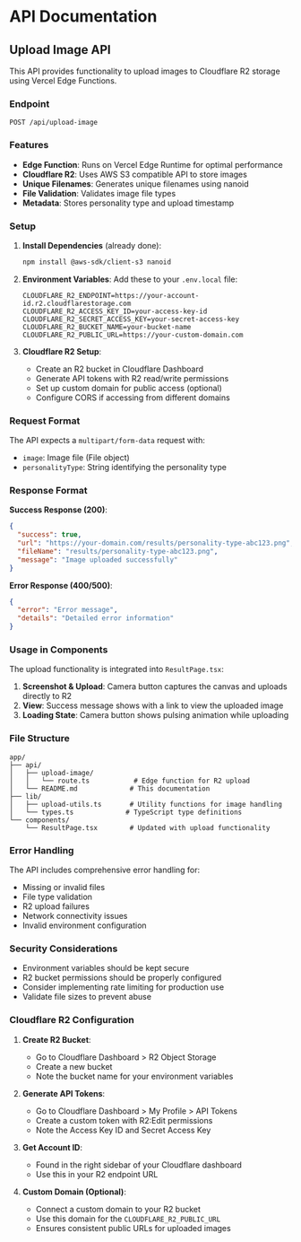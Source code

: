 # API Documentation

## Upload Image API

This API provides functionality to upload images to Cloudflare R2 storage using Vercel Edge Functions.

### Endpoint

`POST /api/upload-image`

### Features

- **Edge Function**: Runs on Vercel Edge Runtime for optimal performance
- **Cloudflare R2**: Uses AWS S3 compatible API to store images
- **Unique Filenames**: Generates unique filenames using nanoid
- **File Validation**: Validates image file types
- **Metadata**: Stores personality type and upload timestamp

### Setup

1. **Install Dependencies** (already done):
   ```bash
   npm install @aws-sdk/client-s3 nanoid
   ```

2. **Environment Variables**: Add these to your `.env.local` file:
   ```env
   CLOUDFLARE_R2_ENDPOINT=https://your-account-id.r2.cloudflarestorage.com
   CLOUDFLARE_R2_ACCESS_KEY_ID=your-access-key-id
   CLOUDFLARE_R2_SECRET_ACCESS_KEY=your-secret-access-key
   CLOUDFLARE_R2_BUCKET_NAME=your-bucket-name
   CLOUDFLARE_R2_PUBLIC_URL=https://your-custom-domain.com
   ```

3. **Cloudflare R2 Setup**:
   - Create an R2 bucket in Cloudflare Dashboard
   - Generate API tokens with R2 read/write permissions
   - Set up custom domain for public access (optional)
   - Configure CORS if accessing from different domains

### Request Format

The API expects a `multipart/form-data` request with:

- `image`: Image file (File object)
- `personalityType`: String identifying the personality type

### Response Format

**Success Response (200)**:
```json
{
  "success": true,
  "url": "https://your-domain.com/results/personality-type-abc123.png",
  "fileName": "results/personality-type-abc123.png",
  "message": "Image uploaded successfully"
}
```

**Error Response (400/500)**:
```json
{
  "error": "Error message",
  "details": "Detailed error information"
}
```

### Usage in Components

The upload functionality is integrated into `ResultPage.tsx`:

1. **Screenshot & Upload**: Camera button captures the canvas and uploads directly to R2
2. **View**: Success message shows with a link to view the uploaded image
3. **Loading State**: Camera button shows pulsing animation while uploading

### File Structure

```
app/
├── api/
│   ├── upload-image/
│   │   └── route.ts           # Edge function for R2 upload
│   └── README.md             # This documentation
├── lib/
│   ├── upload-utils.ts       # Utility functions for image handling
│   └── types.ts             # TypeScript type definitions
└── components/
    └── ResultPage.tsx        # Updated with upload functionality
```

### Error Handling

The API includes comprehensive error handling for:

- Missing or invalid files
- File type validation
- R2 upload failures
- Network connectivity issues
- Invalid environment configuration

### Security Considerations

- Environment variables should be kept secure
- R2 bucket permissions should be properly configured
- Consider implementing rate limiting for production use
- Validate file sizes to prevent abuse

### Cloudflare R2 Configuration

1. **Create R2 Bucket**:
   - Go to Cloudflare Dashboard > R2 Object Storage
   - Create a new bucket
   - Note the bucket name for your environment variables

2. **Generate API Tokens**:
   - Go to Cloudflare Dashboard > My Profile > API Tokens
   - Create a custom token with R2:Edit permissions
   - Note the Access Key ID and Secret Access Key

3. **Get Account ID**:
   - Found in the right sidebar of your Cloudflare dashboard
   - Use this in your R2 endpoint URL

4. **Custom Domain (Optional)**:
   - Connect a custom domain to your R2 bucket
   - Use this domain for the `CLOUDFLARE_R2_PUBLIC_URL`
   - Ensures consistent public URLs for uploaded images 